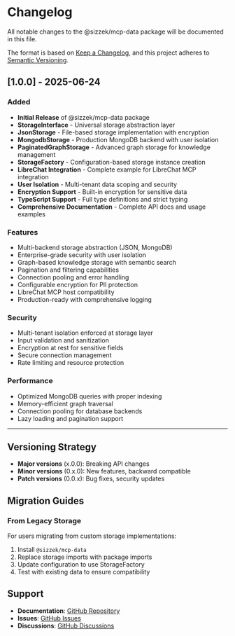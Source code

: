 # Changelog

All notable changes to the @sizzek/mcp-data package will be documented in this file.

The format is based on [Keep a Changelog](https://keepachangelog.com/en/1.0.0/),
and this project adheres to [Semantic Versioning](https://semver.org/spec/v2.0.0.html).

## [1.0.0] - 2025-06-24

### Added
- **Initial Release** of @sizzek/mcp-data package
- **StorageInterface** - Universal storage abstraction layer
- **JsonStorage** - File-based storage implementation with encryption
- **MongodbStorage** - Production MongoDB backend with user isolation
- **PaginatedGraphStorage** - Advanced graph storage for knowledge management
- **StorageFactory** - Configuration-based storage instance creation
- **LibreChat Integration** - Complete example for LibreChat MCP integration
- **User Isolation** - Multi-tenant data scoping and security
- **Encryption Support** - Built-in encryption for sensitive data
- **TypeScript Support** - Full type definitions and strict typing
- **Comprehensive Documentation** - Complete API docs and usage examples

### Features
- Multi-backend storage abstraction (JSON, MongoDB)
- Enterprise-grade security with user isolation
- Graph-based knowledge storage with semantic search
- Pagination and filtering capabilities
- Connection pooling and error handling
- Configurable encryption for PII protection
- LibreChat MCP host compatibility
- Production-ready with comprehensive logging

### Security
- Multi-tenant isolation enforced at storage layer
- Input validation and sanitization
- Encryption at rest for sensitive fields
- Secure connection management
- Rate limiting and resource protection

### Performance
- Optimized MongoDB queries with proper indexing
- Memory-efficient graph traversal
- Connection pooling for database backends
- Lazy loading and pagination support

---

## Versioning Strategy

- **Major versions** (x.0.0): Breaking API changes
- **Minor versions** (0.x.0): New features, backward compatible
- **Patch versions** (0.0.x): Bug fixes, security updates

## Migration Guides

### From Legacy Storage
For users migrating from custom storage implementations:
1. Install `@sizzek/mcp-data`
2. Replace storage imports with package imports
3. Update configuration to use StorageFactory
4. Test with existing data to ensure compatibility

## Support

- **Documentation**: [GitHub Repository](https://github.com/sizzek/mcp-data)
- **Issues**: [GitHub Issues](https://github.com/sizzek/mcp-data/issues)
- **Discussions**: [GitHub Discussions](https://github.com/sizzek/mcp-data/discussions) 